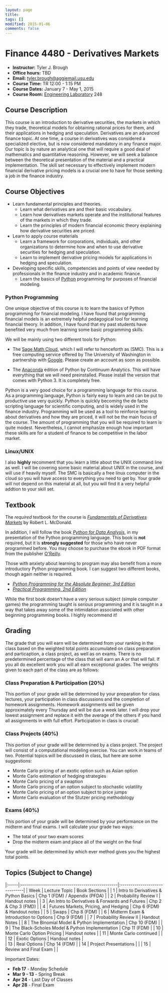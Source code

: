 ```yaml
---
layout: page
title: 
tags: []
modified: 2015-01-06
comments: false
---
```


Finance 4480 - Derivatives Markets 
====================
* **Instructor:** Tyler J. Brough
* **Office hours:** TBD 
* **Email:** <tyler.brough@aggiemail.usu.edu>  
* **Course Time:** TR 12:00 - 1:15 PM 
* **Course Dates:** January 7 - May 1, 2015
* **Course Room:** [Engineering Laboratory](http://www.usu.edu/map/index.cfm?id=31) 248 

## Course Description 

This course is an introduction to derivative securities, the markets in which they trade, theoretical models for obtaining rational prices for them, and their applications in hedging and speculation. Derivatives are an advanced finance topic. At one time, a course in derivatives was considered a specialized elective, but is now considered mandatory in any finance major. Our topic is by nature an analytical one that will require a good deal of mathematics and quantitative reasoning. However, we will seek a balance between the theoretical presentation of the material and a practical implementation. The skill set necessary to effectively implement modern financial derivative pricing models is a crucial one to have for those seeking a job in the finance industry.

## Course Objectives

* Learn fundamental principles and theories.
	- Learn what derivatives are and their basic vocabulary.
	- Learn how derivatives markets operate and the institutional features of the markets in which they trade.
	- Learn the principles of modern financial economic theory explaining how derivative securities are priced.
* Learn to apply course materials
	- Learn a framework for corporations, individuals, and other organizations to determine how and when to use derivative securities for hedging and speculation.
	- Learn to implement derivative pricing models for applications in hedging and speculation.
* Developing specific skills, competencies and points of view needed by professionals in the finance industry and in academic finance.
	- Learn the basics of [Python](https://www.python.org/) programming for purposes of financial modeling. 

### Python Programming

One unique objective of this course is to learn the basics of Python programming for financial modeling. I have found that programming financial models is an extremely helpful pedagogical tool for learning financial theory. In addition, I have found that my past students have benefited very much from learning some basic programming skills.

We will be mainly using two different tools for Python:

* The [Sage Math Cloud](https://cloud.sagemath.com/), which I will refer to henceforth as (SMC). This is a free computing service offered by The University of Washington in partnership with [Google](www.google.com). Please create an account as soon as possible.

* The [Anaconda](https://store.continuum.io/cshop/anaconda/) edition of Python by Continuum Analytics. This will have everything that we will need preinstalled. Please install the version that comes with Python 3. It is completely free.

Python is a very good choice for a programming language for this course. As a programming language, Python is fairly easy to learn and can be put to productive use very quickly. Python is quickly becoming the de facto scripting language for scientific computing, and is widely used in the finance industry. Programming will be used as a tool to reinforce learning about derivatives and how they are priced, it will not be the main focus of the course. The amount of programming that you will be required to learn is quite modest. Nevertheless, I cannot emphasize enough how important these skills are for a student of finance to be competitive in the labor market.

### Linux/UNIX

I also **highly** recomment that you learn a little about the UNIX command line as well. I will be covering some basic material about UNIX in the course, and will use if heavily myself. The SMC is basically a free linux computer in the cloud so you will have access to everything you need to get by. Your grade will not depend on this material at all, but you will find it a very helpful addtion to your skill set.

## Textbook

The *required* textbook for the course is [*Fundamentals of Derivatives Markets*](http://goo.gl/RRklZo) by Robert L. McDonald. 

In addition, I will follow the book [*Python for Data Analysis*](http://goo.gl/m9xq9w), in my presentation of the Python programming language. This book is **not** required, but it is **strongly suggested** for those who have never programmed before. You may choose to purchase the ebook in PDF format from the publisher [O'Reilly](http://shop.oreilly.com/product/0636920023784.do).

Those with anxiety about learning to program may also benefit from a more introductory Python programming book. I can suggest two different books, though again neither is required.

* [*Python Programming for the Absolute Beginner, 3rd Edition*](http://goo.gl/gf45fh)
* [*Practical Programming, 2nd Edition*](https://pragprog.com/book/gwpy2/practical-programming) 

While the first book doesn't have a very serious subject (simple computer games) the programming taught is *serious* programming and it is taught in a way that takes away some of the intimidation associated with other beginning programming books. I highly recommend it!

## Grading

The grade that you will earn will be determined from your ranking in the class based on the weighted total points accumulated on class preparation and particaption, a class project, as well as on exams. There is no predetermined percentage of the class that will earn an A or that will fail. If you all do excellent work you will all earn exceptional grades. The weights given to each part of the class are as follows:

### Class Preparation & Participation (20%)

This portion of your grade will be determined by your preparation for class lectures, your participation in class
discussions and the completion of homework assignments. Homework assignments will be given approximately every Thursday
and will be due a week later. I will drop your lowest assignment and replace it with the average of the others if you
hand all assignments in with full effort. Participation in class is crucial!

### Class Projects (40%)

This portion of your grade will be determined by a class project. The project will consist of a computational modeling
exercise. You can work in teams of two. Potential topics will be discussed in class, but here are some suggestions:

* Monte Carlo pricing of an exotic option such as Asian option
* Monte Carlo estimation of hedging strategies
* Monte Carlo pricing of a swaption
* Monte Carlo pricing of an option subject to stochastic volatility
* Monte Carlo pricing of an option subject to price jumps
* Monte Carlo evaluation of the Stutzer pricing methodology

### Exams (40%)

This portion of your grade will be determined by your performance on the midterm and final exams. I will calculate your
grade two ways:

* The total of your two exam scores
* Drop the midterm exam and place all of the weight on the final

Your grade will be determined by which ever method gives you the highest total points.

## Topics (Subject to Change)

|:-----|:------------------------------------------------|:------------------------------|
| Week | Lecture Topic                                   | Book Sections                 |
|  1   | Intro to Derivatives & Python Basics            | Chp 1 (FDM) / Appendix (PFDA) |
|  2   | Probability Review I                            | Handout notes                 |
|  3   | An Intro to Derivatives & Forwards and Futures  | Chp 2 & Chp 3 (FMD)           |
|  4   | Futures Markets, Pricing, and Hedging           | Chp 6 (FDM) & Handout notes   |
|  5   | Swaps                                           | Chp 8 (FDM)                   |
|  6   | Midterm Exam & Introduction to Options          | Chp 9 (FDM)                   |
|  7   | Probability Review II                           | Handout Notes                 |
|  8   | The Binomial Model & Python Implementation      | Chp 10 (FDM)                  |
|  9   | The Black-Scholes Model & Python Implementation | Chp 11 (FDM)                  |
|  10  | Monte Carlo Option Pricing                      | Handout notes                 |
|  11  | Monte Carlo continued                           |                               | 
|  12  | Exotic Options                                  | Handout notes                 |  
|  13  | Real Options                                    | Chp 14 (FDM)                  | 
|  14  | Project Presentations                           |                               |
|  15  | Review and Final Exam                           |                               |

Important Dates:

* **Feb 17** - Monday Schedule
* **Mar 9 - 13** - Spring Break
* **Apr 24** - Last Day of Classes
* **Apr 28** - Final Exam
